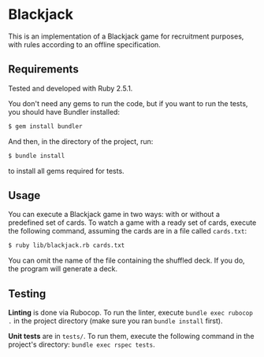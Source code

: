 # Blackjack

This is an implementation of a Blackjack game for recruitment purposes, with rules according to an offline specification.

## Requirements

Tested and developed with Ruby 2.5.1.

You don't need any gems to run the code, but if you want to run the tests, you should have Bundler installed:

```bash
$ gem install bundler
```

And then, in the directory of the project, run:

```bash
$ bundle install
```

to install all gems required for tests.

## Usage

You can execute a Blackjack game in two ways: with or without a predefined set of cards. To watch a game with a ready set of cards, execute the following command, assuming the cards are in a file called `cards.txt`:

```bash
$ ruby lib/blackjack.rb cards.txt
```

You can omit the name of the file containing the shuffled deck. If you do, the program will generate a deck.

## Testing

**Linting** is done via Rubocop. To run the linter, execute `bundle exec rubocop .` in the project directory (make sure you ran `bundle install` first).

**Unit tests** are in `tests/`. To run them, execute the following command in the project's directory: `bundle exec rspec tests`.
